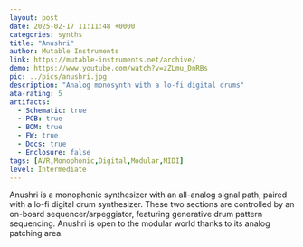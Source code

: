 ```yaml
---
layout: post
date: 2025-02-17 11:11:48 +0000
categories: synths
title: "Anushri"
author: Mutable Instruments
link: https://mutable-instruments.net/archive/
demo: https://www.youtube.com/watch?v=zZLmu_DnRBs
pic: ../pics/anushri.jpg
description: "Analog monosynth with a lo-fi digital drums"
ata-rating: 5
artifacts:
  - Schematic: true
  - PCB: true
  - BOM: true
  - FW: true
  - Docs: true
  - Enclosure: false
tags: [AVR,Monophonic,Digital,Modular,MIDI]
level: Intermediate
---
```


Anushri is a monophonic synthesizer with an all-analog signal path, paired with a lo-fi digital drum synthesizer. These two sections are controlled by an on-board sequencer/arpeggiator, featuring generative drum pattern sequencing. Anushri is open to the modular world thanks to its analog patching area.